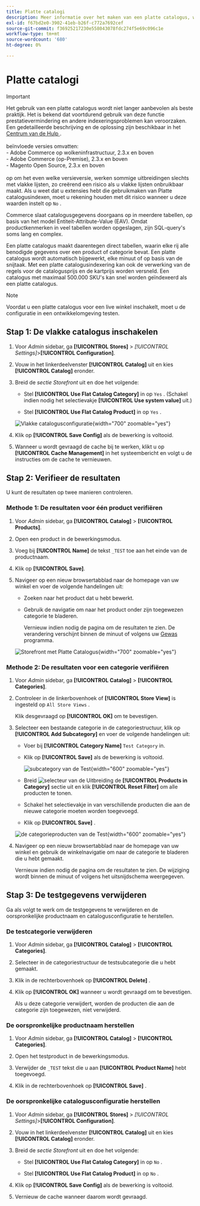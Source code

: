```yaml
---
title: Platte catalogi
description: Meer informatie over het maken van een platte catalogus, waarbij elke rij alle benodigde gegevens over een product of categorie bevat.
exl-id: f67bd2e0-3902-41eb-b26f-c772a7692cef
source-git-commit: f36925217230e558043078fdc274f5e69c096c1e
workflow-type: tm+mt
source-wordcount: '680'
ht-degree: 0%

---
```


# Platte catalogi

>[!IMPORTANT]
>
>Het gebruik van een platte catalogus wordt niet langer aanbevolen als beste praktijk. Het is bekend dat voortdurend gebruik van deze functie prestatievermindering en andere indexeringsproblemen kan veroorzaken. Een gedetailleerde beschrijving en de oplossing zijn beschikbaar in het [ Centrum van de Hulp ](https://experienceleague.adobe.com/docs/commerce-knowledge-base/kb/troubleshooting/miscellaneous/slow-performance-slow-and-long-running-crons.html).<br/><br/> beïnvloede versies omvatten: <br/> - Adobe Commerce op wolkeninfrastructuur, 2.3.x en boven <br/> - Adobe Commerce (op-Premise), 2.3.x en boven <br/> - Magento Open Source, 2.3.x en boven <br/><br/> op om het even welke versieversie, werken sommige uitbreidingen slechts met vlakke lijsten, zo creërend een risico als u vlakke lijsten onbruikbaar maakt. Als u weet dat u extensies hebt die gebruikmaken van Platte catalogusindexen, moet u rekening houden met dit risico wanneer u deze waarden instelt op `No` .

Commerce slaat catalogusgegevens doorgaans op in meerdere tabellen, op basis van het model Entiteit-Attribute-Value (EAV). Omdat productkenmerken in veel tabellen worden opgeslagen, zijn SQL-query&#39;s soms lang en complex.

Een platte catalogus maakt daarentegen direct tabellen, waarin elke rij alle benodigde gegevens over een product of categorie bevat. Een platte catalogus wordt automatisch bijgewerkt, elke minuut of op basis van de snijtaak. Met een platte catalogusindexering kan ook de verwerking van de regels voor de catalogusprijs en de kartprijs worden versneld. Een catalogus met maximaal 500.000 SKU&#39;s kan snel worden geïndexeerd als een platte catalogus.

>[!NOTE]
>
>Voordat u een platte catalogus voor een live winkel inschakelt, moet u de configuratie in een ontwikkelomgeving testen.

## Stap 1: De vlakke catalogus inschakelen

1. Voor _Admin_ sidebar, ga **[!UICONTROL Stores]** > _[!UICONTROL Settings]_>**[!UICONTROL Configuration]**.

1. Vouw in het linkerdeelvenster **[!UICONTROL Catalog]** uit en kies **[!UICONTROL Catalog]** eronder.

1. Breid de _sectie Storefront_ uit en doe het volgende:

   - Stel **[!UICONTROL Use Flat Catalog Category]** in op `Yes` . (Schakel indien nodig het selectievakje **[!UICONTROL Use system value]** uit.)

   - Stel **[!UICONTROL Use Flat Catalog Product]** in op `Yes` .

   ![ Vlakke catalogusconfiguratie ](./assets/use-flat-catalog.png){width="700" zoomable="yes"}

1. Klik op **[!UICONTROL Save Config]** als de bewerking is voltooid.

1. Wanneer u wordt gevraagd de cache bij te werken, klikt u op **[!UICONTROL Cache Management]** in het systeembericht en volgt u de instructies om de cache te vernieuwen.

## Stap 2: Verifieer de resultaten

U kunt de resultaten op twee manieren controleren.

### Methode 1: De resultaten voor één product verifiëren

1. Voor _Admin_ sidebar, ga **[!UICONTROL Catalog]** > **[!UICONTROL Products]**.

1. Open een product in de bewerkingsmodus.

1. Voeg bij **[!UICONTROL Name]** de tekst `_TEST` toe aan het einde van de productnaam.

1. Klik op **[!UICONTROL Save]**.

1. Navigeer op een nieuw browsertabblad naar de homepage van uw winkel en voer de volgende handelingen uit:

   - Zoeken naar het product dat u hebt bewerkt.

   - Gebruik de navigatie om naar het product onder zijn toegewezen categorie te bladeren.

     Vernieuw indien nodig de pagina om de resultaten te zien. De verandering verschijnt binnen de minuut of volgens uw [ Gewas ](../systems/cron.md) programma.

   ![ Storefront met Platte Catalogus ](./assets/storefront-flat-catalog-enabled.png){width="700" zoomable="yes"}

### Methode 2: De resultaten voor een categorie verifiëren

1. Voor _Admin_ sidebar, ga **[!UICONTROL Catalog]** > **[!UICONTROL Categories]**.

1. Controleer in de linkerbovenhoek of **[!UICONTROL Store View]** is ingesteld op `All Store Views` .

   Klik desgevraagd op **[!UICONTROL OK]** om te bevestigen.

1. Selecteer een bestaande categorie in de categoriestructuur, klik op **[!UICONTROL Add Subcategory]** en voer de volgende handelingen uit:

   - Voer bij **[!UICONTROL Category Name]** `Test Category` in.

   - Klik op **[!UICONTROL Save]** als de bewerking is voltooid.

     ![ subcategory van de Test ](./assets/catalog-flat-test-category.png){width="600" zoomable="yes"}

   - Breid ![ selecteur van de Uitbreiding ](../assets/icon-display-expand.png) de **[!UICONTROL Products in Category]** sectie uit en klik **[!UICONTROL Reset Filter]** om alle producten te tonen.

   - Schakel het selectievakje in van verschillende producten die aan de nieuwe categorie moeten worden toegevoegd.

   - Klik op **[!UICONTROL Save]** .

   ![ de categorieproducten van de Test ](./assets/catalog-flat-test-category-products.png){width="600" zoomable="yes"}

1. Navigeer op een nieuw browsertabblad naar de homepage van uw winkel en gebruik de winkelnavigatie om naar de categorie te bladeren die u hebt gemaakt.

   Vernieuw indien nodig de pagina om de resultaten te zien. De wijziging wordt binnen de minuut of volgens het uitsnijdschema weergegeven.

## Stap 3: De testgegevens verwijderen

Ga als volgt te werk om de testgegevens te verwijderen en de oorspronkelijke productnaam en catalogusconfiguratie te herstellen.

### De testcategorie verwijderen

1. Voor _Admin_ sidebar, ga **[!UICONTROL Catalog]** > **[!UICONTROL Categories]**.

1. Selecteer in de categoriestructuur de testsubcategorie die u hebt gemaakt.

1. Klik in de rechterbovenhoek op **[!UICONTROL Delete]** .

1. Klik op **[!UICONTROL OK]** wanneer u wordt gevraagd om te bevestigen.

   Als u deze categorie verwijdert, worden de producten die aan de categorie zijn toegewezen, niet verwijderd.

### De oorspronkelijke productnaam herstellen

1. Voor _Admin_ sidebar, ga **[!UICONTROL Catalog]** > **[!UICONTROL Categories]**.

1. Open het testproduct in de bewerkingsmodus.

1. Verwijder de `_TEST` tekst die u aan **[!UICONTROL Product Name]** hebt toegevoegd.

1. Klik in de rechterbovenhoek op **[!UICONTROL Save]** .

### De oorspronkelijke catalogusconfiguratie herstellen

1. Voor _Admin_ sidebar, ga **[!UICONTROL Stores]** > _[!UICONTROL Settings]_>**[!UICONTROL Configuration]**.

1. Vouw in het linkerdeelvenster **[!UICONTROL Catalog]** uit en kies **[!UICONTROL Catalog]** eronder.

1. Breid de _sectie Storefront_ uit en doe het volgende:

   - Stel **[!UICONTROL Use Flat Catalog Category]** in op `No` .

   - Stel **[!UICONTROL Use Flat Catalog Product]** in op `No` .

1. Klik op **[!UICONTROL Save Config]** als de bewerking is voltooid.

1. Vernieuw de cache wanneer daarom wordt gevraagd.

